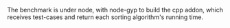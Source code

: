 The benchmark is under node, with node-gyp to build the cpp addon,
which receives test-cases and return each sorting algorithm's running time.


